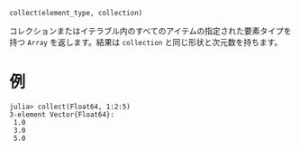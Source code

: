 ```
collect(element_type, collection)
```

コレクションまたはイテラブル内のすべてのアイテムの指定された要素タイプを持つ `Array` を返します。結果は `collection` と同じ形状と次元数を持ちます。

# 例

```jldoctest
julia> collect(Float64, 1:2:5)
3-element Vector{Float64}:
 1.0
 3.0
 5.0
```
